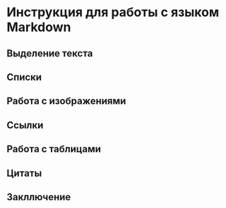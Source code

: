 # Инструкция для работы с языком Markdown

## Выделение текста 

## Списки

## Работа с изображениями

## Ссылки

## Работа с таблицами

## Цитаты 

## Закллючение 